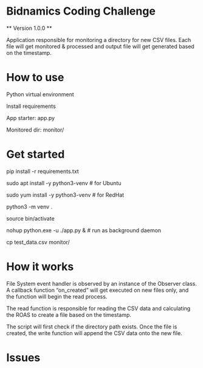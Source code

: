 # Bidnamics Coding Challenge

** Version 1.0.0 **

Application responsible for monitoring a directory for new CSV files. Each file will get monitored & processed and output file will get generated based on the timestamp.

# How to use

Python virtual environment

Install requirements

App starter: app.py

Monitored dir: monitor/

# Get started

pip install -r requirements.txt

sudo apt install -y python3-venv # for Ubuntu

sudo yum install -y python3-venv # for RedHat

python3 -m venv .

source bin/activate

nohup python.exe -u ./app.py & # run as background daemon

cp test_data.csv monitor/

# How it works

File System event handler is observed by an instance of the Observer class. A callback function “on_created” will get executed on new files only, and the function will begin the read process.

The read function is responsible for reading the CSV data and calculating the ROAS to create a file based on the timestamp.

The script will first check if the directory path exists. Once the file is created, the write function will append the CSV data onto the new file.

# Issues
